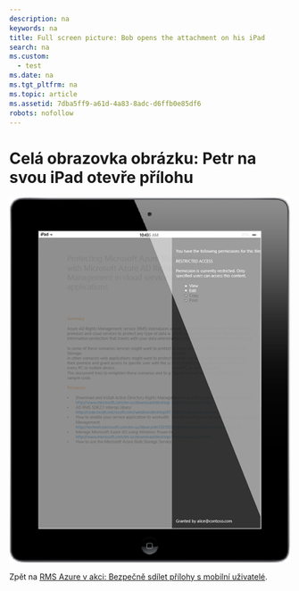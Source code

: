 ```yaml
---
description: na
keywords: na
title: Full screen picture: Bob opens the attachment on his iPad
search: na
ms.custom: 
  - test
ms.date: na
ms.tgt_pltfrm: na
ms.topic: article
ms.assetid: 7dba5ff9-a61d-4a83-8adc-d6ffb0e85df6
robots: nofollow
---
```

# Cel&#225; obrazovka obr&#225;zku: Petr na svou iPad otevře př&#237;lohu
![](../Image/AzRMS_StoryboardEmaill3.PNG)

Zpět na [RMS Azure v akci: Bezpečně sdílet přílohy s mobilní uživatelé](http://technet.microsoft.com/library/jj585026.aspx).

